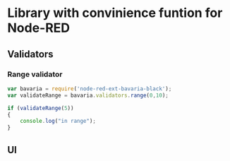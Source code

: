 # Library with convinience funtion for Node-RED

## Validators

### Range validator

``` js
var bavaria = require('node-red-ext-bavaria-black');
var validateRange = bavaria.validators.range(0,10);

if (validateRange(5))
{
    console.log("in range");
}
```

## UI